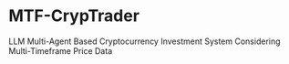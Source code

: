 # MTF-CrypTrader
LLM Multi-Agent Based Cryptocurrency Investment System Considering Multi-Timeframe Price Data
